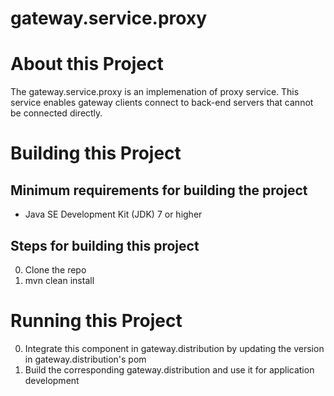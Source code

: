 # gateway.service.proxy

# About this Project

The gateway.service.proxy is an implemenation of proxy service. This service enables gateway clients connect to back-end servers that cannot be connected directly.

# Building this Project

## Minimum requirements for building the project
* Java SE Development Kit (JDK) 7 or higher

## Steps for building this project
0. Clone the repo
0. mvn clean install

# Running this Project

0. Integrate this component in gateway.distribution by updating the version in gateway.distribution's pom
0. Build the corresponding gateway.distribution and use it for application development
